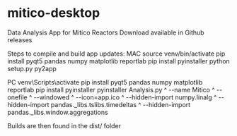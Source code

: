 # mitico-desktop
Data Analysis App for Mitico Reactors
Download available in Github releases

Steps to compile and build app updates:
MAC
source venv/bin/activate
pip install pyqt5 pandas numpy matplotlib reportlab
pip install pyinstaller
python setup.py py2app

PC
venv\Scripts\activate
pip install pyqt5 pandas numpy matplotlib reportlab
pip install pyinstaller
pyinstaller Analysis.py ^
  --name Mitico ^
  --onefile ^
  --windowed ^
  --icon=app.ico ^
  --hidden-import numpy.linalg ^
  --hidden-import pandas._libs.tslibs.timedeltas ^
  --hidden-import pandas._libs.window.aggregations

Builds are then found in the dist/ folder